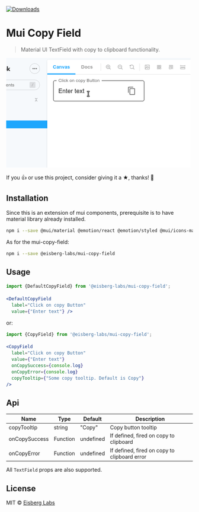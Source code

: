 [![Downloads](http://img.shields.io/npm/dm/@eisberg-labs/mui-copy-field.svg)](https://npmjs.org/package/@eisberg-labs/mui-copy-field)
# Mui Copy Field
> Material UI TextField with copy to clipboard functionality.

![Example](/packages/mui-copy-field/docs/demo.gif)

If you 👍 or use this project, consider giving it a ★, thanks! 🙌

## Installation
Since this is an extension of mui components, prerequisite is to have material library already installed.  

```bash
npm i --save @mui/material @emotion/react @emotion/styled @mui/icons-material
```

As for the mui-copy-field:  

```bash
npm i --save @eisberg-labs/mui-copy-field
```

## Usage
```jsx
import {DefaultCopyField} from '@eisberg-labs/mui-copy-field';

<DefaultCopyField
  label="Click on copy Button"
  value={"Enter text"} />
```

or:  

```jsx
import {CopyField} from '@eisberg-labs/mui-copy-field';

<CopyField
  label="Click on copy Button"
  value={"Enter text"}
  onCopySuccess={console.log}
  onCopyError={console.log}
  copyTooltip={"Some copy tooltip. Default is Copy"}
/>
```

## Api

Name | Type | Default | Description
----------|------|-----------|----------
copyTooltip | string | "Copy" | Copy button tooltip
onCopySuccess | Function | undefined | If defined, fired on copy to clipboard
onCopyError | Function | undefined | If defined, fired on copy to clipboard error

All `TextField` props are also supported.  

## License
MIT © [Eisberg Labs](http://www.eisberg-labs.com)
